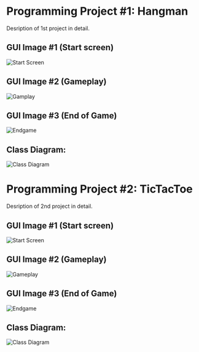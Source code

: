 # Programming Project #1: Hangman
Desription of 1st project in detail.

## GUI Image #1 (Start screen)
![Start Screen](https://github.com/RylekStaker/ProgrammingProjects/blob/main/images/StartScreen.JPG?raw=true)

## GUI Image #2 (Gameplay)
![Gamplay](https://github.com/RylekStaker/ProgrammingProjects/blob/main/images/Gameplay.JPG?raw=true)

## GUI Image #3 (End of Game)
![Endgame](https://github.com/RylekStaker/ProgrammingProjects/blob/main/images/EndGame.JPG?raw=true)

## Class Diagram:
![Class Diagram]()

# Programming Project #2: TicTacToe
Desription of 2nd project in detail.

## GUI Image #1 (Start screen)
![Start Screen](https://github.com/RylekStaker/ProgrammingProjects/blob/main/images/StartScreenTicTacToe.JPG?raw=true)

## GUI Image #2 (Gameplay)
![Gameplay](https://github.com/RylekStaker/ProgrammingProjects/blob/main/images/GameplayTicTacToe.JPG?raw=true)

## GUI Image #3 (End of Game)
![Endgame](https://github.com/RylekStaker/ProgrammingProjects/blob/main/images/EndgameTicTacToe.JPG?raw=true)

## Class Diagram:
![Class Diagram]()
